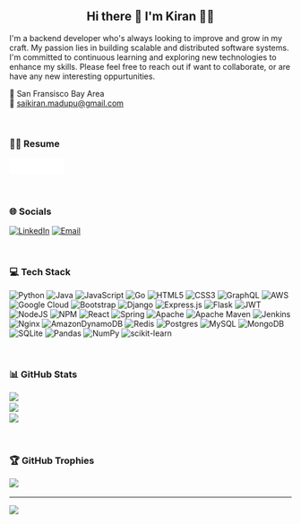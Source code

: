 <h2 align='center'>
  Hi there 👋 
  I'm Kiran 👨‍💻
</h2>

<p>
I'm a backend developer who's always looking to improve and grow in my craft. My passion lies in building scalable and distributed software systems. I'm committed to continuous learning and exploring new technologies to enhance my skills. Please feel free to reach out if want to collaborate, or are have any new interesting oppurtunities.
  
📍 San Fransisco Bay Area
<br>
📧 saikiran.madupu@gmail.com
</p>

<br>

### 👨‍🎓 Resume
<p class="has-line-data" data-line-start="2" data-line-end="3"><a href="https://drive.google.com/file/d/187V1A5jEOTBmlK9ks7zmmeV8cOOsIUM_/view?usp=sharing"><img src="https://raw.githubusercontent.com/1919kiran/1919kiran/c587651a0b7a03c83ad450714cb9d2d5a47222f0/RESUME.svg" alt="N|Solid" width="96" height="28"></a></p>

<br>

### 🌐 Socials
[![LinkedIn](https://img.shields.io/badge/LinkedIn-0077B5?style=for-the-badge&logo=linkedin&logoColor=white)](https://www.linkedin.com/in/m-sai-kiran/) 
[![Email](https://img.shields.io/badge/Gmail-D14836?style=for-the-badge&logo=gmail&logoColor=white)](mailto:saikiran.madupu@gmail.com) 

<br>

### 💻 Tech Stack
![Python](https://img.shields.io/badge/python-3670A0?style=for-the-badge&logo=python&logoColor=ffdd54) ![Java](https://img.shields.io/badge/java-%23ED8B00.svg?style=for-the-badge&logo=java&logoColor=white) ![JavaScript](https://img.shields.io/badge/javascript-%23323330.svg?style=for-the-badge&logo=javascript&logoColor=%23F7DF1E) ![Go](https://img.shields.io/badge/go-%2300ADD8.svg?style=for-the-badge&logo=go&logoColor=white) ![HTML5](https://img.shields.io/badge/html5-%23E34F26.svg?style=for-the-badge&logo=html5&logoColor=white) ![CSS3](https://img.shields.io/badge/css3-%231572B6.svg?style=for-the-badge&logo=css3&logoColor=white) ![GraphQL](https://img.shields.io/badge/-GraphQL-E10098?style=for-the-badge&logo=graphql&logoColor=white) ![AWS](https://img.shields.io/badge/AWS-%23FF9900.svg?style=for-the-badge&logo=amazon-aws&logoColor=white) ![Google Cloud](https://img.shields.io/badge/Google%20Cloud-%234285F4.svg?style=for-the-badge&logo=google-cloud&logoColor=white) ![Bootstrap](https://img.shields.io/badge/bootstrap-%23563D7C.svg?style=for-the-badge&logo=bootstrap&logoColor=white) ![Django](https://img.shields.io/badge/django-%23092E20.svg?style=for-the-badge&logo=django&logoColor=white) ![Express.js](https://img.shields.io/badge/express.js-%23404d59.svg?style=for-the-badge&logo=express&logoColor=%2361DAFB) ![Flask](https://img.shields.io/badge/flask-%23000.svg?style=for-the-badge&logo=flask&logoColor=white) ![JWT](https://img.shields.io/badge/JWT-black?style=for-the-badge&logo=JSON%20web%20tokens) ![NodeJS](https://img.shields.io/badge/node.js-6DA55F?style=for-the-badge&logo=node.js&logoColor=white) ![NPM](https://img.shields.io/badge/NPM-%23000000.svg?style=for-the-badge&logo=npm&logoColor=white) ![React](https://img.shields.io/badge/react-%2320232a.svg?style=for-the-badge&logo=react&logoColor=%2361DAFB) ![Spring](https://img.shields.io/badge/spring-%236DB33F.svg?style=for-the-badge&logo=spring&logoColor=white) ![Apache](https://img.shields.io/badge/apache-%23D42029.svg?style=for-the-badge&logo=apache&logoColor=white) ![Apache Maven](https://img.shields.io/badge/Apache%20Maven-C71A36?style=for-the-badge&logo=Apache%20Maven&logoColor=white) ![Jenkins](https://img.shields.io/badge/jenkins-%232C5263.svg?style=for-the-badge&logo=jenkins&logoColor=white) ![Nginx](https://img.shields.io/badge/nginx-%23009639.svg?style=for-the-badge&logo=nginx&logoColor=white) ![AmazonDynamoDB](https://img.shields.io/badge/Amazon%20DynamoDB-4053D6?style=for-the-badge&logo=Amazon%20DynamoDB&logoColor=white) ![Redis](https://img.shields.io/badge/redis-%23DD0031.svg?style=for-the-badge&logo=redis&logoColor=white) ![Postgres](https://img.shields.io/badge/postgres-%23316192.svg?style=for-the-badge&logo=postgresql&logoColor=white) ![MySQL](https://img.shields.io/badge/mysql-%2300f.svg?style=for-the-badge&logo=mysql&logoColor=white) ![MongoDB](https://img.shields.io/badge/MongoDB-%234ea94b.svg?style=for-the-badge&logo=mongodb&logoColor=white) ![SQLite](https://img.shields.io/badge/sqlite-%2307405e.svg?style=for-the-badge&logo=sqlite&logoColor=white) ![Pandas](https://img.shields.io/badge/pandas-%23150458.svg?style=for-the-badge&logo=pandas&logoColor=white) ![NumPy](https://img.shields.io/badge/numpy-%23013243.svg?style=for-the-badge&logo=numpy&logoColor=white) ![scikit-learn](https://img.shields.io/badge/scikit--learn-%23F7931E.svg?style=for-the-badge&logo=scikit-learn&logoColor=white)

<br>

### 📊 GitHub Stats
![](https://github-readme-stats.vercel.app/api?username=1919kiran&theme=default&hide_border=false&include_all_commits=false&count_private=true)<br/>
![](https://github-readme-streak-stats.herokuapp.com/?user=1919kiran&theme=default&hide_border=false)<br/>
![](https://github-readme-stats.vercel.app/api/top-langs/?username=1919kiran&theme=default&hide_border=false&include_all_commits=false&count_private=true&layout=compact)

<br>

### 🏆 GitHub Trophies
![](https://github-profile-trophy.vercel.app/?username=1919kiran&theme=darkhub&no-frame=true&no-bg=true&margin-w=4)

--- 
[![](https://visitcount.itsvg.in/api?id=1919kiran&icon=0&color=0)](https://visitcount.itsvg.in)
